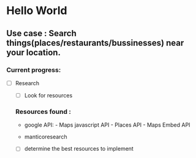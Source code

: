 # Hello World

## Use case : Search things(places/restaurants/bussinesses) near your location.

### Current progress: 
- [ ] Research 
    - [ ] Look for resources
     ### Resources found :
     - google API:
            - Maps javascript API
            - Places API
            - Maps Embed API

     - manticoresearch

    - [ ] determine the best resources to implement
